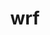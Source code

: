 ---
title: "wrf"
layout: cache
categories: [package, develop]
meta: {"versions": ["4.4.2", "4.5.0"], "compilers": ["gcc@=7.3.1"], "oss": ["amzn2"], "platforms": ["linux"], "targets": ["aarch64", "neoverse_n1", "x86_64_v3"], "stacks": ["aws-isc", "aws-isc-aarch64", "root"], "num_specs": 27, "num_specs_by_stack": {"root": 27, "aws-isc-aarch64": 18, "aws-isc": 9}}
spec_details: [{"hash": "m46w2edpzrscjjja277scewbny6lweyi", "compiler": "gcc@=7.3.1", "versions": ["4.4.2"], "os": "amzn2", "platform": "linux", "target": "aarch64", "variants": ["build_system=generic", "build_type=dm+sm", "~chem", "compile_type=em_real", "nesting=basic", "~netcdf_classic", "patches=01c0f71,29af725,65f0bd1,68548f6,e07c39c,e4971f6,e6f3db3,f3dd50d", "+pnetcdf"], "stacks": ["root", "aws-isc-aarch64"], "size": "-", "tarball": "https://binaries.spack.io/develop/build_cache/linux-amzn2-aarch64/gcc-7.3.1/wrf-4.4.2/linux-amzn2-aarch64-gcc-7.3.1-wrf-4.4.2-m46w2edpzrscjjja277scewbny6lweyi.spack"}, {"hash": "gexfb3cokvivi7rvbh6ipexgeu74lizk", "compiler": "gcc@=7.3.1", "versions": ["4.5.0"], "os": "amzn2", "platform": "linux", "target": "aarch64", "variants": ["~adios2", "build_system=generic", "build_type=dm+sm", "~chem", "compile_type=em_real", "nesting=basic", "~netcdf_classic", "patches=01c0f71,29af725,68548f6,908c718,e07c39c,e4971f6,e6f3db3,f3dd50d", "+pnetcdf"], "stacks": ["root", "aws-isc-aarch64"], "size": "-", "tarball": "https://binaries.spack.io/develop/build_cache/linux-amzn2-aarch64/gcc-7.3.1/wrf-4.5.0/linux-amzn2-aarch64-gcc-7.3.1-wrf-4.5.0-gexfb3cokvivi7rvbh6ipexgeu74lizk.spack"}, {"hash": "zl7fpjra5ugswwxfj7l72pwggypq6pq7", "compiler": "gcc@=7.3.1", "versions": ["4.4.2"], "os": "amzn2", "platform": "linux", "target": "aarch64", "variants": ["build_system=generic", "build_type=dm+sm", "~chem", "compile_type=em_real", "nesting=basic", "~netcdf_classic", "patches=01c0f71,29af725,65f0bd1,68548f6,e07c39c,e4971f6,e6f3db3,f3dd50d", "+pnetcdf"], "stacks": ["root", "aws-isc-aarch64"], "size": "-", "tarball": "https://binaries.spack.io/develop/build_cache/linux-amzn2-aarch64/gcc-7.3.1/wrf-4.4.2/linux-amzn2-aarch64-gcc-7.3.1-wrf-4.4.2-zl7fpjra5ugswwxfj7l72pwggypq6pq7.spack"}, {"hash": "4vhx2vjdnbtsu7x5four4ldejz3ynmog", "compiler": "gcc@=7.3.1", "versions": ["4.4.2"], "os": "amzn2", "platform": "linux", "target": "aarch64", "variants": ["build_system=generic", "build_type=dm+sm", "~chem", "compile_type=em_real", "nesting=basic", "~netcdf_classic", "patches=01c0f71,29af725,65f0bd1,68548f6,e07c39c,e4971f6,e6f3db3,f3dd50d", "+pnetcdf"], "stacks": ["root", "aws-isc-aarch64"], "size": "-", "tarball": "https://binaries.spack.io/develop/build_cache/linux-amzn2-aarch64/gcc-7.3.1/wrf-4.4.2/linux-amzn2-aarch64-gcc-7.3.1-wrf-4.4.2-4vhx2vjdnbtsu7x5four4ldejz3ynmog.spack"}, {"hash": "cks3flj26uqcdh2nonj2av4jg7oq6nub", "compiler": "gcc@=7.3.1", "versions": ["4.4.2"], "os": "amzn2", "platform": "linux", "target": "aarch64", "variants": ["build_system=generic", "build_type=dm+sm", "~chem", "compile_type=em_real", "nesting=basic", "~netcdf_classic", "patches=01c0f71,29af725,65f0bd1,68548f6,e07c39c,e4971f6,e6f3db3,f3dd50d", "+pnetcdf"], "stacks": ["root", "aws-isc-aarch64"], "size": "-", "tarball": "https://binaries.spack.io/develop/build_cache/linux-amzn2-aarch64/gcc-7.3.1/wrf-4.4.2/linux-amzn2-aarch64-gcc-7.3.1-wrf-4.4.2-cks3flj26uqcdh2nonj2av4jg7oq6nub.spack"}, {"hash": "nkxolvuyv6zxwroqdpzhgr7iipmvbng2", "compiler": "gcc@=7.3.1", "versions": ["4.5.0"], "os": "amzn2", "platform": "linux", "target": "aarch64", "variants": ["~adios2", "build_system=generic", "build_type=dm+sm", "~chem", "compile_type=em_real", "nesting=basic", "~netcdf_classic", "patches=01c0f71,29af725,68548f6,908c718,e07c39c,e4971f6,e6f3db3,f3dd50d", "+pnetcdf"], "stacks": ["root", "aws-isc-aarch64"], "size": "-", "tarball": "https://binaries.spack.io/develop/build_cache/linux-amzn2-aarch64/gcc-7.3.1/wrf-4.5.0/linux-amzn2-aarch64-gcc-7.3.1-wrf-4.5.0-nkxolvuyv6zxwroqdpzhgr7iipmvbng2.spack"}, {"hash": "u737gucugal2kgpnon6l74hazi2tt3qv", "compiler": "gcc@=7.3.1", "versions": ["4.5.0"], "os": "amzn2", "platform": "linux", "target": "aarch64", "variants": ["~adios2", "build_system=generic", "build_type=dm+sm", "~chem", "compile_type=em_real", "nesting=basic", "~netcdf_classic", "patches=01c0f71,29af725,68548f6,908c718,e07c39c,e4971f6,e6f3db3,f3dd50d", "+pnetcdf"], "stacks": ["root", "aws-isc-aarch64"], "size": "-", "tarball": "https://binaries.spack.io/develop/build_cache/linux-amzn2-aarch64/gcc-7.3.1/wrf-4.5.0/linux-amzn2-aarch64-gcc-7.3.1-wrf-4.5.0-u737gucugal2kgpnon6l74hazi2tt3qv.spack"}, {"hash": "n5johbdi43d4zgoiuj4brh6o43vcyrom", "compiler": "gcc@=7.3.1", "versions": ["4.4.2"], "os": "amzn2", "platform": "linux", "target": "aarch64", "variants": ["build_system=generic", "build_type=dm+sm", "~chem", "compile_type=em_real", "nesting=basic", "~netcdf_classic", "patches=01c0f71,29af725,65f0bd1,68548f6,e07c39c,e4971f6,e6f3db3,f3dd50d", "+pnetcdf"], "stacks": ["root", "aws-isc-aarch64"], "size": "-", "tarball": "https://binaries.spack.io/develop/build_cache/linux-amzn2-aarch64/gcc-7.3.1/wrf-4.4.2/linux-amzn2-aarch64-gcc-7.3.1-wrf-4.4.2-n5johbdi43d4zgoiuj4brh6o43vcyrom.spack"}, {"hash": "5t5dc6qovj4ssomsboc745sgufzod2qv", "compiler": "gcc@=7.3.1", "versions": ["4.5.0"], "os": "amzn2", "platform": "linux", "target": "aarch64", "variants": ["~adios2", "build_system=generic", "build_type=dm+sm", "~chem", "compile_type=em_real", "nesting=basic", "~netcdf_classic", "patches=01c0f71,29af725,68548f6,908c718,e07c39c,e4971f6,e6f3db3,f3dd50d", "+pnetcdf"], "stacks": ["root", "aws-isc-aarch64"], "size": "-", "tarball": "https://binaries.spack.io/develop/build_cache/linux-amzn2-aarch64/gcc-7.3.1/wrf-4.5.0/linux-amzn2-aarch64-gcc-7.3.1-wrf-4.5.0-5t5dc6qovj4ssomsboc745sgufzod2qv.spack"}, {"hash": "qcm3pcodps4bmpjaxpkjivvglt3ejaan", "compiler": "gcc@=7.3.1", "versions": ["4.4.2"], "os": "amzn2", "platform": "linux", "target": "neoverse_n1", "variants": ["build_system=generic", "build_type=dm+sm", "~chem", "compile_type=em_real", "nesting=basic", "~netcdf_classic", "patches=01c0f71,29af725,65f0bd1,68548f6,e07c39c,e4971f6,e6f3db3,f3dd50d", "+pnetcdf"], "stacks": ["root", "aws-isc-aarch64"], "size": "-", "tarball": "https://binaries.spack.io/develop/build_cache/linux-amzn2-neoverse_n1/gcc-7.3.1/wrf-4.4.2/linux-amzn2-neoverse_n1-gcc-7.3.1-wrf-4.4.2-qcm3pcodps4bmpjaxpkjivvglt3ejaan.spack"}, {"hash": "73iv5w6qnvjn2omwerh5xrjqjmy4ksxk", "compiler": "gcc@=7.3.1", "versions": ["4.4.2"], "os": "amzn2", "platform": "linux", "target": "neoverse_n1", "variants": ["build_system=generic", "build_type=dm+sm", "~chem", "compile_type=em_real", "nesting=basic", "~netcdf_classic", "patches=01c0f71,29af725,65f0bd1,68548f6,e07c39c,e4971f6,e6f3db3,f3dd50d", "+pnetcdf"], "stacks": ["root", "aws-isc-aarch64"], "size": "-", "tarball": "https://binaries.spack.io/develop/build_cache/linux-amzn2-neoverse_n1/gcc-7.3.1/wrf-4.4.2/linux-amzn2-neoverse_n1-gcc-7.3.1-wrf-4.4.2-73iv5w6qnvjn2omwerh5xrjqjmy4ksxk.spack"}, {"hash": "olxwkkrnfd6ilqifr6gwjygyvizcjw72", "compiler": "gcc@=7.3.1", "versions": ["4.4.2"], "os": "amzn2", "platform": "linux", "target": "neoverse_n1", "variants": ["build_system=generic", "build_type=dm+sm", "~chem", "compile_type=em_real", "nesting=basic", "~netcdf_classic", "patches=01c0f71,29af725,65f0bd1,68548f6,e07c39c,e4971f6,e6f3db3,f3dd50d", "+pnetcdf"], "stacks": ["root", "aws-isc-aarch64"], "size": "-", "tarball": "https://binaries.spack.io/develop/build_cache/linux-amzn2-neoverse_n1/gcc-7.3.1/wrf-4.4.2/linux-amzn2-neoverse_n1-gcc-7.3.1-wrf-4.4.2-olxwkkrnfd6ilqifr6gwjygyvizcjw72.spack"}, {"hash": "oslunk5zw4jtbgdklevx2g2kikqpkupy", "compiler": "gcc@=7.3.1", "versions": ["4.5.0"], "os": "amzn2", "platform": "linux", "target": "neoverse_n1", "variants": ["~adios2", "build_system=generic", "build_type=dm+sm", "~chem", "compile_type=em_real", "nesting=basic", "~netcdf_classic", "patches=01c0f71,29af725,68548f6,908c718,e07c39c,e4971f6,e6f3db3,f3dd50d", "+pnetcdf"], "stacks": ["root", "aws-isc-aarch64"], "size": "-", "tarball": "https://binaries.spack.io/develop/build_cache/linux-amzn2-neoverse_n1/gcc-7.3.1/wrf-4.5.0/linux-amzn2-neoverse_n1-gcc-7.3.1-wrf-4.5.0-oslunk5zw4jtbgdklevx2g2kikqpkupy.spack"}, {"hash": "j3c7snceliq3vefygtqged6r2gdn4lpu", "compiler": "gcc@=7.3.1", "versions": ["4.5.0"], "os": "amzn2", "platform": "linux", "target": "neoverse_n1", "variants": ["~adios2", "build_system=generic", "build_type=dm+sm", "~chem", "compile_type=em_real", "nesting=basic", "~netcdf_classic", "patches=01c0f71,29af725,68548f6,908c718,e07c39c,e4971f6,e6f3db3,f3dd50d", "+pnetcdf"], "stacks": ["root", "aws-isc-aarch64"], "size": "-", "tarball": "https://binaries.spack.io/develop/build_cache/linux-amzn2-neoverse_n1/gcc-7.3.1/wrf-4.5.0/linux-amzn2-neoverse_n1-gcc-7.3.1-wrf-4.5.0-j3c7snceliq3vefygtqged6r2gdn4lpu.spack"}, {"hash": "frkogp2el6vmlx3im2iye5lo3xwqhfc2", "compiler": "gcc@=7.3.1", "versions": ["4.5.0"], "os": "amzn2", "platform": "linux", "target": "neoverse_n1", "variants": ["~adios2", "build_system=generic", "build_type=dm+sm", "~chem", "compile_type=em_real", "nesting=basic", "~netcdf_classic", "patches=01c0f71,29af725,68548f6,908c718,e07c39c,e4971f6,e6f3db3,f3dd50d", "+pnetcdf"], "stacks": ["root", "aws-isc-aarch64"], "size": "-", "tarball": "https://binaries.spack.io/develop/build_cache/linux-amzn2-neoverse_n1/gcc-7.3.1/wrf-4.5.0/linux-amzn2-neoverse_n1-gcc-7.3.1-wrf-4.5.0-frkogp2el6vmlx3im2iye5lo3xwqhfc2.spack"}, {"hash": "26onl3ic55odfbtc7qe5hztthy6eqzln", "compiler": "gcc@=7.3.1", "versions": ["4.4.2"], "os": "amzn2", "platform": "linux", "target": "neoverse_n1", "variants": ["build_system=generic", "build_type=dm+sm", "~chem", "compile_type=em_real", "nesting=basic", "~netcdf_classic", "patches=01c0f71,29af725,65f0bd1,68548f6,e07c39c,e4971f6,e6f3db3,f3dd50d", "+pnetcdf"], "stacks": ["root", "aws-isc-aarch64"], "size": "-", "tarball": "https://binaries.spack.io/develop/build_cache/linux-amzn2-neoverse_n1/gcc-7.3.1/wrf-4.4.2/linux-amzn2-neoverse_n1-gcc-7.3.1-wrf-4.4.2-26onl3ic55odfbtc7qe5hztthy6eqzln.spack"}, {"hash": "dwype7mfob7oh2seqni76vitrpfcqujp", "compiler": "gcc@=7.3.1", "versions": ["4.4.2"], "os": "amzn2", "platform": "linux", "target": "neoverse_n1", "variants": ["build_system=generic", "build_type=dm+sm", "~chem", "compile_type=em_real", "nesting=basic", "~netcdf_classic", "patches=01c0f71,29af725,65f0bd1,68548f6,e07c39c,e4971f6,e6f3db3,f3dd50d", "+pnetcdf"], "stacks": ["root", "aws-isc-aarch64"], "size": "-", "tarball": "https://binaries.spack.io/develop/build_cache/linux-amzn2-neoverse_n1/gcc-7.3.1/wrf-4.4.2/linux-amzn2-neoverse_n1-gcc-7.3.1-wrf-4.4.2-dwype7mfob7oh2seqni76vitrpfcqujp.spack"}, {"hash": "bn5b3jshtcqh5u6x2ttnjbds3ivsw4ho", "compiler": "gcc@=7.3.1", "versions": ["4.5.0"], "os": "amzn2", "platform": "linux", "target": "neoverse_n1", "variants": ["~adios2", "build_system=generic", "build_type=dm+sm", "~chem", "compile_type=em_real", "nesting=basic", "~netcdf_classic", "patches=01c0f71,29af725,68548f6,908c718,e07c39c,e4971f6,e6f3db3,f3dd50d", "+pnetcdf"], "stacks": ["root", "aws-isc-aarch64"], "size": "-", "tarball": "https://binaries.spack.io/develop/build_cache/linux-amzn2-neoverse_n1/gcc-7.3.1/wrf-4.5.0/linux-amzn2-neoverse_n1-gcc-7.3.1-wrf-4.5.0-bn5b3jshtcqh5u6x2ttnjbds3ivsw4ho.spack"}, {"hash": "3p4x4qhlozqxynwjbnmqoobdaxxjyger", "compiler": "gcc@=7.3.1", "versions": ["4.4.2"], "os": "amzn2", "platform": "linux", "target": "x86_64_v3", "variants": ["build_system=generic", "build_type=dm+sm", "~chem", "compile_type=em_real", "nesting=basic", "~netcdf_classic", "patches=01c0f71,29af725,65f0bd1,68548f6,e07c39c,e4971f6,e6f3db3,f3dd50d", "+pnetcdf"], "stacks": ["root", "aws-isc"], "size": "-", "tarball": "https://binaries.spack.io/develop/build_cache/linux-amzn2-x86_64_v3/gcc-7.3.1/wrf-4.4.2/linux-amzn2-x86_64_v3-gcc-7.3.1-wrf-4.4.2-3p4x4qhlozqxynwjbnmqoobdaxxjyger.spack"}, {"hash": "d7ln3sby3q4bgi2t5grp3qjfo6rfbu6v", "compiler": "gcc@=7.3.1", "versions": ["4.4.2"], "os": "amzn2", "platform": "linux", "target": "x86_64_v3", "variants": ["build_system=generic", "build_type=dm+sm", "~chem", "compile_type=em_real", "nesting=basic", "~netcdf_classic", "patches=01c0f71,29af725,65f0bd1,68548f6,e07c39c,e4971f6,e6f3db3,f3dd50d", "+pnetcdf"], "stacks": ["root", "aws-isc"], "size": "-", "tarball": "https://binaries.spack.io/develop/build_cache/linux-amzn2-x86_64_v3/gcc-7.3.1/wrf-4.4.2/linux-amzn2-x86_64_v3-gcc-7.3.1-wrf-4.4.2-d7ln3sby3q4bgi2t5grp3qjfo6rfbu6v.spack"}, {"hash": "6px5tlkwjjw736hijmjapycdz2dvz5em", "compiler": "gcc@=7.3.1", "versions": ["4.5.0"], "os": "amzn2", "platform": "linux", "target": "x86_64_v3", "variants": ["~adios2", "build_system=generic", "build_type=dm+sm", "~chem", "compile_type=em_real", "nesting=basic", "~netcdf_classic", "patches=01c0f71,29af725,68548f6,908c718,e07c39c,e4971f6,e6f3db3,f3dd50d", "+pnetcdf"], "stacks": ["root", "aws-isc"], "size": "-", "tarball": "https://binaries.spack.io/develop/build_cache/linux-amzn2-x86_64_v3/gcc-7.3.1/wrf-4.5.0/linux-amzn2-x86_64_v3-gcc-7.3.1-wrf-4.5.0-6px5tlkwjjw736hijmjapycdz2dvz5em.spack"}, {"hash": "7fnkw5kxdtje7vpumi6odz234zjranyj", "compiler": "gcc@=7.3.1", "versions": ["4.4.2"], "os": "amzn2", "platform": "linux", "target": "x86_64_v3", "variants": ["build_system=generic", "build_type=dm+sm", "~chem", "compile_type=em_real", "nesting=basic", "~netcdf_classic", "patches=01c0f71,29af725,65f0bd1,68548f6,e07c39c,e4971f6,e6f3db3,f3dd50d", "+pnetcdf"], "stacks": ["root", "aws-isc"], "size": "-", "tarball": "https://binaries.spack.io/develop/build_cache/linux-amzn2-x86_64_v3/gcc-7.3.1/wrf-4.4.2/linux-amzn2-x86_64_v3-gcc-7.3.1-wrf-4.4.2-7fnkw5kxdtje7vpumi6odz234zjranyj.spack"}, {"hash": "gtvpsbi27hrbcfolfoha4mo6by2n7yqx", "compiler": "gcc@=7.3.1", "versions": ["4.5.0"], "os": "amzn2", "platform": "linux", "target": "x86_64_v3", "variants": ["~adios2", "build_system=generic", "build_type=dm+sm", "~chem", "compile_type=em_real", "nesting=basic", "~netcdf_classic", "patches=01c0f71,29af725,68548f6,908c718,e07c39c,e4971f6,e6f3db3,f3dd50d", "+pnetcdf"], "stacks": ["root", "aws-isc"], "size": "-", "tarball": "https://binaries.spack.io/develop/build_cache/linux-amzn2-x86_64_v3/gcc-7.3.1/wrf-4.5.0/linux-amzn2-x86_64_v3-gcc-7.3.1-wrf-4.5.0-gtvpsbi27hrbcfolfoha4mo6by2n7yqx.spack"}, {"hash": "6cn67lrfjqqqetogd2bvkmampm2slvcw", "compiler": "gcc@=7.3.1", "versions": ["4.4.2"], "os": "amzn2", "platform": "linux", "target": "x86_64_v3", "variants": ["build_system=generic", "build_type=dm+sm", "~chem", "compile_type=em_real", "nesting=basic", "~netcdf_classic", "patches=01c0f71,29af725,65f0bd1,68548f6,e07c39c,e4971f6,e6f3db3,f3dd50d", "+pnetcdf"], "stacks": ["root", "aws-isc"], "size": "-", "tarball": "https://binaries.spack.io/develop/build_cache/linux-amzn2-x86_64_v3/gcc-7.3.1/wrf-4.4.2/linux-amzn2-x86_64_v3-gcc-7.3.1-wrf-4.4.2-6cn67lrfjqqqetogd2bvkmampm2slvcw.spack"}, {"hash": "l3zfcnhr6ubeod6hzv3dwiwbsuv7lz3r", "compiler": "gcc@=7.3.1", "versions": ["4.5.0"], "os": "amzn2", "platform": "linux", "target": "x86_64_v3", "variants": ["~adios2", "build_system=generic", "build_type=dm+sm", "~chem", "compile_type=em_real", "nesting=basic", "~netcdf_classic", "patches=01c0f71,29af725,68548f6,908c718,e07c39c,e4971f6,e6f3db3,f3dd50d", "+pnetcdf"], "stacks": ["root", "aws-isc"], "size": "-", "tarball": "https://binaries.spack.io/develop/build_cache/linux-amzn2-x86_64_v3/gcc-7.3.1/wrf-4.5.0/linux-amzn2-x86_64_v3-gcc-7.3.1-wrf-4.5.0-l3zfcnhr6ubeod6hzv3dwiwbsuv7lz3r.spack"}, {"hash": "zz3fro62wwnfd6lu7ej5mlew7dk4q6fr", "compiler": "gcc@=7.3.1", "versions": ["4.5.0"], "os": "amzn2", "platform": "linux", "target": "x86_64_v3", "variants": ["~adios2", "build_system=generic", "build_type=dm+sm", "~chem", "compile_type=em_real", "nesting=basic", "~netcdf_classic", "patches=01c0f71,29af725,68548f6,908c718,e07c39c,e4971f6,e6f3db3,f3dd50d", "+pnetcdf"], "stacks": ["root", "aws-isc"], "size": "-", "tarball": "https://binaries.spack.io/develop/build_cache/linux-amzn2-x86_64_v3/gcc-7.3.1/wrf-4.5.0/linux-amzn2-x86_64_v3-gcc-7.3.1-wrf-4.5.0-zz3fro62wwnfd6lu7ej5mlew7dk4q6fr.spack"}, {"hash": "btvu2uwqfjhgopc3n3d54x44qkuhfcez", "compiler": "gcc@=7.3.1", "versions": ["4.4.2"], "os": "amzn2", "platform": "linux", "target": "x86_64_v3", "variants": ["build_system=generic", "build_type=dm+sm", "~chem", "compile_type=em_real", "nesting=basic", "~netcdf_classic", "patches=01c0f71,29af725,65f0bd1,68548f6,e07c39c,e4971f6,e6f3db3,f3dd50d", "+pnetcdf"], "stacks": ["root", "aws-isc"], "size": "-", "tarball": "https://binaries.spack.io/develop/build_cache/linux-amzn2-x86_64_v3/gcc-7.3.1/wrf-4.4.2/linux-amzn2-x86_64_v3-gcc-7.3.1-wrf-4.4.2-btvu2uwqfjhgopc3n3d54x44qkuhfcez.spack"}]
---